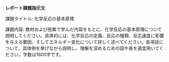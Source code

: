 **レポート課題指示文**

課題タイトル: 化学反応の基本原理

課題内容: 教材および授業で学んだ内容をもとに、化学反応の基本原理について説明してください。具体的には、化学反応の定義、反応の種類、反応速度に影響を与える要因、そしてエネルギー変化について詳しく述べてください。各項目について、具体例を挙げながら説明し、理解を深めるための図や表を適宜用いてください。字数は1600字です。